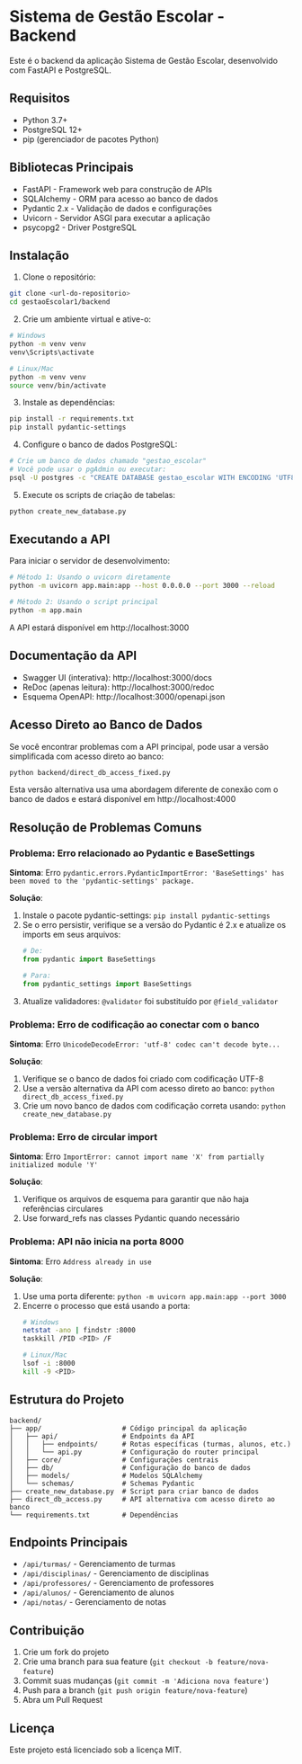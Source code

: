 # Sistema de Gestão Escolar - Backend

Este é o backend da aplicação Sistema de Gestão Escolar, desenvolvido com FastAPI e PostgreSQL.

## Requisitos

- Python 3.7+
- PostgreSQL 12+
- pip (gerenciador de pacotes Python)

## Bibliotecas Principais

- FastAPI - Framework web para construção de APIs
- SQLAlchemy - ORM para acesso ao banco de dados
- Pydantic 2.x - Validação de dados e configurações
- Uvicorn - Servidor ASGI para executar a aplicação
- psycopg2 - Driver PostgreSQL

## Instalação

1. Clone o repositório:
```bash
git clone <url-do-repositorio>
cd gestaoEscolar1/backend
```

2. Crie um ambiente virtual e ative-o:
```bash
# Windows
python -m venv venv
venv\Scripts\activate

# Linux/Mac
python -m venv venv
source venv/bin/activate
```

3. Instale as dependências:
```bash
pip install -r requirements.txt
pip install pydantic-settings
```

4. Configure o banco de dados PostgreSQL:
```bash
# Crie um banco de dados chamado "gestao_escolar"
# Você pode usar o pgAdmin ou executar:
psql -U postgres -c "CREATE DATABASE gestao_escolar WITH ENCODING 'UTF8'"
```

5. Execute os scripts de criação de tabelas:
```bash
python create_new_database.py
```

## Executando a API

Para iniciar o servidor de desenvolvimento:

```bash
# Método 1: Usando o uvicorn diretamente
python -m uvicorn app.main:app --host 0.0.0.0 --port 3000 --reload

# Método 2: Usando o script principal
python -m app.main
```

A API estará disponível em http://localhost:3000

## Documentação da API

- Swagger UI (interativa): http://localhost:3000/docs
- ReDoc (apenas leitura): http://localhost:3000/redoc
- Esquema OpenAPI: http://localhost:3000/openapi.json

## Acesso Direto ao Banco de Dados

Se você encontrar problemas com a API principal, pode usar a versão simplificada com acesso direto ao banco:

```bash
python backend/direct_db_access_fixed.py
```

Esta versão alternativa usa uma abordagem diferente de conexão com o banco de dados e estará disponível em http://localhost:4000

## Resolução de Problemas Comuns

### Problema: Erro relacionado ao Pydantic e BaseSettings

**Sintoma**: Erro `pydantic.errors.PydanticImportError: 'BaseSettings' has been moved to the 'pydantic-settings' package.`

**Solução**: 
1. Instale o pacote pydantic-settings: `pip install pydantic-settings`
2. Se o erro persistir, verifique se a versão do Pydantic é 2.x e atualize os imports em seus arquivos:
   ```python
   # De:
   from pydantic import BaseSettings
   
   # Para:
   from pydantic_settings import BaseSettings
   ```
3. Atualize validadores: `@validator` foi substituído por `@field_validator`

### Problema: Erro de codificação ao conectar com o banco

**Sintoma**: Erro `UnicodeDecodeError: 'utf-8' codec can't decode byte...`

**Solução**: 
1. Verifique se o banco de dados foi criado com codificação UTF-8
2. Use a versão alternativa da API com acesso direto ao banco: `python direct_db_access_fixed.py`
3. Crie um novo banco de dados com codificação correta usando: `python create_new_database.py`

### Problema: Erro de circular import

**Sintoma**: Erro `ImportError: cannot import name 'X' from partially initialized module 'Y'`

**Solução**:
1. Verifique os arquivos de esquema para garantir que não haja referências circulares
2. Use forward_refs nas classes Pydantic quando necessário

### Problema: API não inicia na porta 8000

**Sintoma**: Erro `Address already in use`

**Solução**:
1. Use uma porta diferente: `python -m uvicorn app.main:app --port 3000`
2. Encerre o processo que está usando a porta: 
   ```bash
   # Windows
   netstat -ano | findstr :8000
   taskkill /PID <PID> /F
   
   # Linux/Mac
   lsof -i :8000
   kill -9 <PID>
   ```

## Estrutura do Projeto

```
backend/
├── app/                    # Código principal da aplicação
│   ├── api/                # Endpoints da API
│   │   ├── endpoints/      # Rotas específicas (turmas, alunos, etc.)
│   │   └── api.py          # Configuração do router principal
│   ├── core/               # Configurações centrais
│   ├── db/                 # Configuração do banco de dados
│   ├── models/             # Modelos SQLAlchemy
│   └── schemas/            # Schemas Pydantic
├── create_new_database.py  # Script para criar banco de dados
├── direct_db_access.py     # API alternativa com acesso direto ao banco
└── requirements.txt        # Dependências
```

## Endpoints Principais

- `/api/turmas/` - Gerenciamento de turmas
- `/api/disciplinas/` - Gerenciamento de disciplinas
- `/api/professores/` - Gerenciamento de professores
- `/api/alunos/` - Gerenciamento de alunos
- `/api/notas/` - Gerenciamento de notas

## Contribuição

1. Crie um fork do projeto
2. Crie uma branch para sua feature (`git checkout -b feature/nova-feature`)
3. Commit suas mudanças (`git commit -m 'Adiciona nova feature'`)
4. Push para a branch (`git push origin feature/nova-feature`)
5. Abra um Pull Request

## Licença

Este projeto está licenciado sob a licença MIT. 
